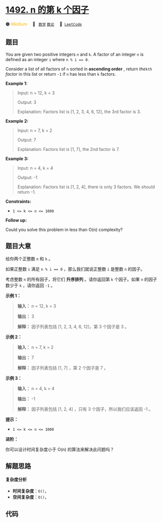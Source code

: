 # [1492. n 的第 k 个因子](https://leetcode.com/problems/the-kth-factor-of-n)

🟠 <font color=#ffb800>Medium</font>&emsp; 🔖&ensp; [`数学`](/outline/tag/math.md) [`数论`](/outline/tag/number-theory.md)&emsp; 🔗&ensp;[`LeetCode`](https://leetcode.com/problems/the-kth-factor-of-n)

## 题目

You are given two positive integers `n` and `k`. A factor of an integer `n` is
defined as an integer `i` where `n % i == 0`.

Consider a list of all factors of `n` sorted in **ascending order** , return
_the_`kth` _factor_ in this list or return `-1` if `n` has less than `k`
factors.



**Example 1:**

> Input: n = 12, k = 3
> 
> Output: 3
> 
> Explanation: Factors list is [1, 2, 3, 4, 6, 12], the 3rd factor is 3.

**Example 2:**

> Input: n = 7, k = 2
> 
> Output: 7
> 
> Explanation: Factors list is [1, 7], the 2nd factor is 7.

**Example 3:**

> Input: n = 4, k = 4
> 
> Output: -1
> 
> Explanation: Factors list is [1, 2, 4], there is only 3 factors. We should return -1.

**Constraints:**

  * `1 <= k <= n <= 1000`



**Follow up:**

Could you solve this problem in less than O(n) complexity?


## 题目大意

给你两个正整数 `n` 和 `k` 。

如果正整数 `i` 满足 `n % i == 0` ，那么我们就说正整数 `i` 是整数 `n` 的因子。

考虑整数 `n` 的所有因子，将它们 **升序排列**  。请你返回第 `k` 个因子。如果 `n` 的因子数少于 `k` ，请你返回 `-1` 。



**示例 1：**

> 
> 
> 
> 
> 
> **输入：** n = 12, k = 3
> 
> **输出：** 3
> 
> **解释：** 因子列表包括 [1, 2, 3, 4, 6, 12]，第 3 个因子是 3 。
> 
> 

**示例 2：**

> 
> 
> 
> 
> 
> **输入：** n = 7, k = 2
> 
> **输出：** 7
> 
> **解释：** 因子列表包括 [1, 7] ，第 2 个因子是 7 。
> 
> 

**示例 3：**

> 
> 
> 
> 
> 
> **输入：** n = 4, k = 4
> 
> **输出：** -1
> 
> **解释：** 因子列表包括 [1, 2, 4] ，只有 3 个因子，所以我们应该返回 -1 。
> 
> 



**提示：**

  * `1 <= k <= n <= 1000`



**进阶：**

你可以设计时间复杂度小于 O(n) 的算法来解决此问题吗？


## 解题思路

#### 复杂度分析

- **时间复杂度**：`O()`，
- **空间复杂度**：`O()`，

## 代码

```javascript

```